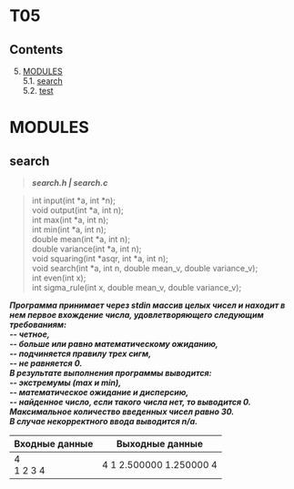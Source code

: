 # T05
## Contents

5. [MODULES](#modules) \
 5.1.  [search](#search) \
 5.2.  [test](#test)


# MODULES

## search

> ***search.h | search.c***

> int input(int *a, int *n);
> <br/> void output(int *a, int n);
> <br/> int max(int *a, int n);
> <br/> int min(int *a, int n);
> <br/> double mean(int *a, int n);
> <br/> double variance(int *a, int n);
> <br/> void squaring(int *asqr, int *a, int n);
> <br/> void search(int *a, int n, double mean_v, double variance_v);
> <br/> int even(int x);
> <br/> int sigma_rule(int x, double mean_v, double variance_v);

***Программа принимает через stdin массив целых чисел и находит в нем первое вхождение числа, удовлетворяющего следующим требованиям: 
<br/> -- четное,
<br/> -- больше или равно математическому ожиданию, 
<br/> -- подчиняется правилу трех сигм,
<br/> -- не равняется 0. 
<br/>В результате выполнения программы выводится:
<br/> -- экстремумы (max и min), 
<br/> -- математическое ожидание и дисперсию,
<br/> -- найденное число, если такого числа нет, то выводится 0. 
<br/>Максимальное количество введенных чисел равно 30. 
<br/>В случае некорректного ввода выводится n/a.***

| Входные данные | Выходные данные |
| ------ | ------ |
| 4<br/>1 2 3 4 | 4 1 2.500000 1.250000 4 |


